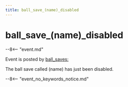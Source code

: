 ```yaml
---
title: ball_save_(name)_disabled
---
```


# ball_save_(name)\_disabled


--8<-- "event.md"

Event is posted by [ball_saves:](../config/ball_saves.md)

The ball save called (name) has just been disabled.

--8<-- "event_no_keywords_notice.md"
